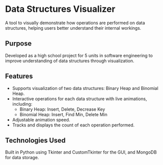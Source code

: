 # Data Structures Visualizer
A tool to visually demonstrate how operations are performed on data structures, helping users better understand their internal workings.
## Purpose
Developed as a high school project for 5 units in software engineering to improve understanding of data structures through visualization.
## Features
+ Supports visualization of two data structures: Binary Heap and Binomial Heap.
+ Interactive operations for each data structure with live animations, including:
  + Binary Heap: Insert, Delete, Decrease Key
  + Binomial Heap: Insert, Find Min, Delete Min
+ Adjustable animation speed.
+ Tracks and displays the count of each operation performed.
## Technologies Used
Built in Python using Tkinter and CustomTkinter for the GUI, and MongoDB for data storage.

